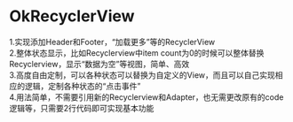 # OkRecyclerView
1.实现添加Header和Footer，“加载更多”等的RecyclerView  
2.整体状态显示，比如Recyclerview中item count为0的时候可以整体替换Recyclerview，显示“数据为空”等视图，简单、高效  
3.高度自由定制，可以各种状态可以替换为自定义的View，而且可以自己实现相应的逻辑，定制各种状态的“点击事件”  
4.用法简单，不需要引用新的Recyclerview和Adapter，也无需更改原有的code逻辑等，只需要2行代码即可实现基本功能
